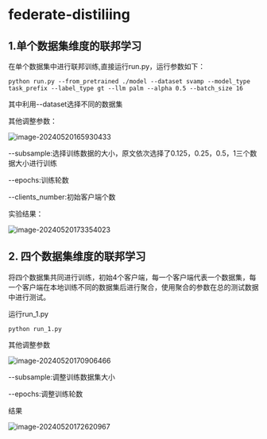 # federate-distiliing
## 1.单个数据集维度的联邦学习

在单个数据集中进行联邦训练,直接运行run.py，运行参数如下：

```
python run.py --from_pretrained ./model --dataset svamp --model_type task_prefix --label_type gt --llm palm --alpha 0.5 --batch_size 16
```

其中利用--dataset选择不同的数据集

其他调整参数：

![image-20240520165930433](C:\Users\pan\AppData\Roaming\Typora\typora-user-images\image-20240520165930433.png)

--subsample:选择训练数据的大小，原文依次选择了0.125，0.25，0.5，1三个数据大小进行训练

--epochs:训练轮数

--clients_number:初始客户端个数



实验结果：

![image-20240520173354023](C:\Users\pan\AppData\Roaming\Typora\typora-user-images\image-20240520173354023.png)



## 2. 四个数据集维度的联邦学习

将四个数据集共同进行训练，初始4个客户端，每一个客户端代表一个数据集，每一个客户端在本地训练不同的数据集后进行聚合，使用聚合的参数在总的测试数据中进行测试。

运行run_1.py

```
python run_1.py
```

其他调整参数

![image-20240520170906466](C:\Users\pan\AppData\Roaming\Typora\typora-user-images\image-20240520170906466.png)

--subsample:调整训练数据集大小

--epochs:调整训练轮数



结果

![image-20240520172620967](C:\Users\pan\AppData\Roaming\Typora\typora-user-images\image-20240520172620967.png)
